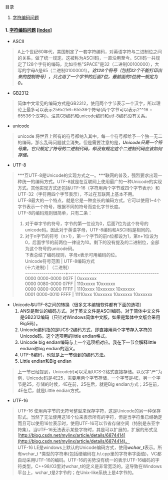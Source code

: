 目录 <span id="Index"/>               
1. [字符编码问题](#1)              


#### 1. [字符编码问题](http://www.ruanyifeng.com/blog/2007/10/ascii_unicode_and_utf-8.html)  [\[Index\]](#Index) <span id="1"/>              
-	ASCII
> A上个世纪60年代，美国制定了一套字符编码，对英语字符与二进制位之间的关系，做了统一规定。这被称为ASCII码，一直沿用至今。SCII码一共规定了128个字符的编码，比如空格"SPACE"是32（二进制00100000），大写的字母A是65（二进制01000001）。***这128个符号（包括32个不能打印出来的控制符号），只占用了一个字节的后面7位，最前面的1位统一规定为0。***

-	GB2312
> 简体中文常见的编码方式是GB2312，使用两个字节表示一个汉字，所以理论上最多可以表示256x256=65536个符号(两个字节可以表示2^^16 = 65536个汉字j)。注意GB编码和unicode编码和utf-8编码没有关系。

-	unicode
> unicode 将世界上所有的符号都纳入其中。每一个符号都给予一个独一无二的编码，那么乱码问题就会消失。但是需要注意的是，***Unicode只是一个符号集，它只规定了符号的二进制代码，却没有规定这个二进制代码应该如何存储。***

-	UTF-8
> ***互UTF-8是Unicode的实现方式之一。***联网的普及，强烈要求出现一种统一的编码方式。UTF-8就是在互联网上使用最广的一种Unicode的实现方式。其他实现方式还包括UTF-16（字符用两个字节或四个字节表示）和UTF-32（字符用四个字节表示），不过在互联网上基本不用。          
> UTF-8最大的一个特点，就是它是一种变长的编码方式。它可以使用1~4个字节表示一个符号，根据不同的符号而变化字节长度。            
> UTF-8的编码规则很简单，只有二条：
> 1. 对于单字节的符号，字节的第一位设为0，后面7位为这个符号的unicode码。因此对于英语字母，UTF-8编码和ASCII码是相同的。
> 2. 对于n字节的符号（n>1），第一个字节的前n位都设为1，第n+1位设为0，后面字节的前两位一律设为10。剩下的没有提及的二进制位，全部为这个符号的unicode码。    
> 下表总结了编码规则，字母x表示可用编码的位。              
> Unicode符号范围 | UTF-8编码方式                
(十六进制) | （二进制）                   
--------------------+---------------------------------------------                 
0000 0000-0000 007F | 0xxxxxxx                        
0000 0080-0000 07FF | 110xxxxx 10xxxxxx                        
0000 0800-0000 FFFF | 1110xxxx 10xxxxxx 10xxxxxx                        
0001 0000-0010 FFFF | 11110xxx 10xxxxxx 10xxxxxx 10xxxxxx                        

-	Unicode与UTF-8之间的转换（很多文本编辑软件都有下面的选项）
	1. ANSI是默认的编码方式。对于英文文件是ASCII编码，对于简体中文文件是GB2312编码（只针对Windows简体中文版，如果是繁体中文版会采用Big5码）。
	2. Unicode编码指的是UCS-2编码方式，即直接用两个字节存入字符的Unicode码。这个选项用的little endian格式。
	3. Unicode big endian编码与上一个选项相对应。我在下一节会解释little endian和big endian的涵义。
	4. UTF-8编码，也就是上一节谈到的编码方法。
	5. Little endian和Big endian
> 上一节已经提到，Unicode码可以采用UCS-2格式直接存储。以汉字"严"为例，Unicode码是4E25，需要用两个字节存储，一个字节是4E，另一个字节是25。存储的时候，4E在前，25在后，就是Big endian方式；25在前，4E在后，就是Little endian方式。

-	UTF-16
> UTF-16 使用两字节的无符号整型来保存字符，这是Unicode的另一种保存形式。当然了无法使用这16个位来表示所有的字符，但是当字符集已经确定而且可以使用16位表示时，使用UTF-16可以节省存储空间（特别是东亚字符集）。当UTF-16无法表示某些字符时，其是可以扩展的，扩展的形式见[http://blog.csdn.net/mylinx/article/details/6874414](http://blog.csdn.net/mylinx/article/details/6874414)。       
> UTF-16 LE是windows上默认的Unicode编码方式，使用***wchar_t***表示。所有wchar_t *类型的字符串(包括硬编码在.h/.cpp里的字符串字面值)，VC都自动采用UTF-16的编码。UTF-16的劣势没有统一的表示UTF-16编码的字符类型。C++98/03里对wchar_t的定义是非常宽泛的。这导致在Windows平台上，wchar_t是2字节的；在Unix-like系统上是4字节的。

